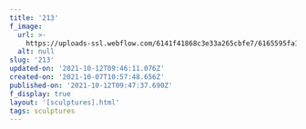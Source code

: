 ```yaml
---
title: '213'
f_image:
  url: >-
    https://uploads-ssl.webflow.com/6141f41868c3e33a265cbfe7/6165595fa160df9b18591b5f_213.jpg
  alt: null
slug: '213'
updated-on: '2021-10-12T09:46:11.076Z'
created-on: '2021-10-07T10:57:48.656Z'
published-on: '2021-10-12T09:47:37.690Z'
f_display: true
layout: '[sculptures].html'
tags: sculptures
---
```



